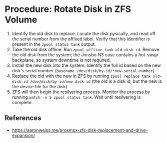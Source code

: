 # Procedure: Rotate Disk in ZFS Volume

1. Identify the old disk to replace.  Locate the disk pysically, and read off the serial number from the affixed label.  Verify that this identifier is present in the `zpool status tank` output.
2. Take the old disk offline.  Run `zpool offline tank old-disk-id`.  Remove the old disk from the system; the Jonsbo N3 case contains a hot-swap backplane, so system downtime is not required.
3. Install the new disk into the system.  Identify the full id based on the new disk's serial number (`basename /dev/disk/by-id/*new-serial-number`).
4. Replace the old with the new in ZFS by running `zpool replace tank old-disk-id /dev/disk/by-id/new-disk-id` (the old is a disk id, but the new is the device file for the disk).
5. ZFS will then begin the resilvering process.  Monitor the process by running `watch -n 5 zpool status tank`.  Wait until resilvering is complete.

## References

- https://aaronweiss.me/proxmox-zfs-disk-replacement-and-drive-expansion/

